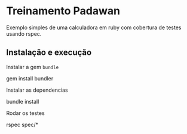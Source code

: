 # Treinamento Padawan

Exemplo simples de uma calculadora em ruby com cobertura de testes usando rspec.

## Instalação e execução

Instalar a gem `bundle`

  gem install bundler

Instalar as dependencias

  bundle install

Rodar os testes

  rspec spec/*
